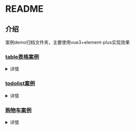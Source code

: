 # README

## 介绍

案例demo归档文件夹，主要使用vue3+element-plus实现效果

### [table表格案例](https://github.com/nebofeng/Vue3_demo/tree/master/01-tabledemo/demo)

<details>
<summary>详情</summary>

#### 基本功能

① 创建基本的 vue 实例
② 基于 vue 渲染表格数据
③ 实现添加品牌的功能
④ 实现删除品牌的功能
⑤ 实现修改品牌状态的功能

#### 用到的知识点

- vue+element-plus使用
- 常见指令的基本用法：插值表达式、v-bind、v-on、v-if 和 v-else、 v-for 和 :key、v-model
- 使用computed 属性替代过滤器

####  效果
![](http://nextcloud.nebofeng.com/s/Dt4oWG5r5Q33feM/preview)
</details>


### [todolist案例](https://github.com/nebofeng/Vue3_demo/tree/master/02-todolist)

<details>
<summary>详情</summary>


#### 用到的知识点

- vue+element-plus实现基本页面

#### 效果

![](https://nextcloud.nebofeng.com/s/KiWcEygfd5z3P7N/preview)



</details>

### [购物车案例](https://github.com/nebofeng/Vue3_demo/tree/master/02-todolist)

<details>
<summary>详情</summary>

#### 用到的知识点
- 使用bootstrap实现页面
- 主要用到了父子节点传值

#### 效果
![](http://nextcloud.nebofeng.com/s/WJ2ENLD655595LC/preview)
</details>